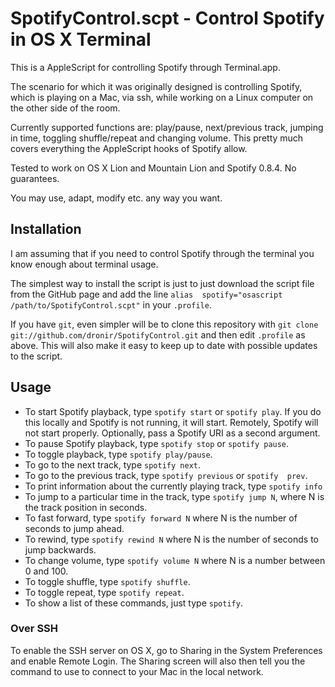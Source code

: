 # SpotifyControl.scpt - Control Spotify in OS X Terminal

This is a AppleScript for controlling Spotify through
Terminal.app.

The scenario for which it was originally designed is controlling Spotify,
which is playing on a Mac, via ssh, while working on a Linux computer 
on the other side of the room.

Currently supported functions are: play/pause, next/previous 
track, jumping in time, toggling shuffle/repeat and changing volume.
This pretty much covers everything the AppleScript hooks of Spotify
allow.

Tested to work on OS X Lion and Mountain Lion and Spotify 0.8.4.
No guarantees.

You may use, adapt, modify etc. any way you want.


## Installation

I am assuming that if you need to control Spotify through the terminal 
you know enough about terminal usage.

The simplest way to install the script is just to just download the 
script file from the GitHub page and add the line `alias 
spotify="osascript /path/to/SpotifyControl.scpt"` in your `.profile`.

If you have `git`, even simpler will be to clone this repository with 
`git clone git://github.com/dronir/SpotifyControl.git` and then edit 
`.profile` as above. This will also make it easy to keep up to date 
with possible updates to the script.


## Usage

* To start Spotify playback, type `spotify start` or `spotify play`. 
If you do this locally and Spotify is not running, it will start. 
Remotely, Spotify will not start properly. Optionally, pass a Spotify URI as a second argument.
* To pause Spotify playback, type `spotify stop` or `spotify pause`.
* To toggle playback, type `spotify play/pause`.
* To go to the next track, type `spotify next`.
* To go to the previous track, type `spotify previous` or `spotify 
prev`.
* To print information about the currently playing track, 
type `spotify info`
* To jump to a particular time in the track, type `spotify jump N`,
where N is the track position in seconds.
* To fast forward, type `spotify forward N` where N is the number of
seconds to jump ahead.
* To rewind, type `spotify rewind N` where N is the number of
seconds to jump backwards.
* To change volume, type `spotify volume N` where N is a number between
0 and 100.
* To toggle shuffle, type `spotify shuffle`.
* To toggle repeat, type `spotify repeat`.
* To show a list of these commands, just type `spotify`.

### Over SSH

To enable the SSH server on OS X, go to Sharing in the System Preferences
and enable Remote Login. The Sharing screen will also then tell you the
command to use to connect to your Mac in the local network.
